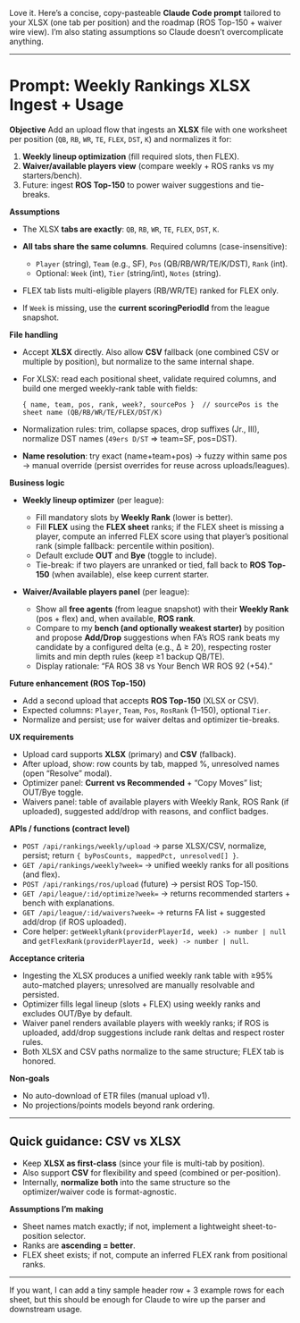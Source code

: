 Love it. Here’s a concise, copy-pasteable **Claude Code prompt** tailored to your XLSX (one tab per position) and the roadmap (ROS Top-150 + waiver wire view). I’m also stating assumptions so Claude doesn’t overcomplicate anything.

---

# Prompt: Weekly Rankings XLSX Ingest + Usage

**Objective**
Add an upload flow that ingests an **XLSX** file with one worksheet per position (`QB`, `RB`, `WR`, `TE`, `FLEX`, `DST`, `K`) and normalizes it for:

1. **Weekly lineup optimization** (fill required slots, then FLEX).
2. **Waiver/available players view** (compare weekly + ROS ranks vs my starters/bench).
3. Future: ingest **ROS Top-150** to power waiver suggestions and tie-breaks.

**Assumptions**

* The XLSX **tabs are exactly**: `QB`, `RB`, `WR`, `TE`, `FLEX`, `DST`, `K`.
* **All tabs share the same columns**. Required columns (case-insensitive):

  * `Player` (string), `Team` (e.g., SF), `Pos` (QB/RB/WR/TE/K/DST), `Rank` (int).
  * Optional: `Week` (int), `Tier` (string/int), `Notes` (string).
* FLEX tab lists multi-eligible players (RB/WR/TE) ranked for FLEX only.
* If `Week` is missing, use the **current scoringPeriodId** from the league snapshot.

**File handling**

* Accept **XLSX** directly. Also allow **CSV** fallback (one combined CSV or multiple by position), but normalize to the same internal shape.
* For XLSX: read each positional sheet, validate required columns, and build one merged weekly-rank table with fields:

  ```
  { name, team, pos, rank, week?, sourcePos }  // sourcePos is the sheet name (QB/RB/WR/TE/FLEX/DST/K)
  ```
* Normalization rules: trim, collapse spaces, drop suffixes (Jr., III), normalize DST names (`49ers D/ST` ⇒ team=SF, pos=DST).
* **Name resolution**: try exact (name+team+pos) → fuzzy within same pos → manual override (persist overrides for reuse across uploads/leagues).

**Business logic**

* **Weekly lineup optimizer** (per league):

  * Fill mandatory slots by **Weekly Rank** (lower is better).
  * Fill **FLEX** using the **FLEX sheet** ranks; if the FLEX sheet is missing a player, compute an inferred FLEX score using that player’s positional rank (simple fallback: percentile within position).
  * Default exclude **OUT** and **Bye** (toggle to include).
  * Tie-break: if two players are unranked or tied, fall back to **ROS Top-150** (when available), else keep current starter.
* **Waiver/Available players panel** (per league):

  * Show all **free agents** (from league snapshot) with their **Weekly Rank** (pos + flex) and, when available, **ROS rank**.
  * Compare to my **bench (and optionally weakest starter)** by position and propose **Add/Drop** suggestions when FA’s ROS rank beats my candidate by a configured delta (e.g., Δ ≥ 20), respecting roster limits and min depth rules (keep ≥1 backup QB/TE).
  * Display rationale: “FA ROS 38 vs Your Bench WR ROS 92 (+54).”

**Future enhancement (ROS Top-150)**

* Add a second upload that accepts **ROS Top-150** (XLSX or CSV).
* Expected columns: `Player`, `Team`, `Pos`, `RosRank` (1–150), optional `Tier`.
* Normalize and persist; use for waiver deltas and optimizer tie-breaks.

**UX requirements**

* Upload card supports **XLSX** (primary) and **CSV** (fallback).
* After upload, show: row counts by tab, mapped %, unresolved names (open “Resolve” modal).
* Optimizer panel: **Current vs Recommended** + “Copy Moves” list; OUT/Bye toggle.
* Waivers panel: table of available players with Weekly Rank, ROS Rank (if uploaded), suggested add/drop with reasons, and conflict badges.

**APIs / functions (contract level)**

* `POST /api/rankings/weekly/upload` → parse XLSX/CSV, normalize, persist; return `{ byPosCounts, mappedPct, unresolved[] }`.
* `GET /api/rankings/weekly?week=` → unified weekly ranks for all positions (and flex).
* `POST /api/rankings/ros/upload` (future) → persist ROS Top-150.
* `GET /api/league/:id/optimize?week=` → returns recommended starters + bench with explanations.
* `GET /api/league/:id/waivers?week=` → returns FA list + suggested add/drop (if ROS uploaded).
* Core helper: `getWeeklyRank(providerPlayerId, week) -> number | null` and `getFlexRank(providerPlayerId, week) -> number | null`.

**Acceptance criteria**

* Ingesting the XLSX produces a unified weekly rank table with ≥95% auto-matched players; unresolved are manually resolvable and persisted.
* Optimizer fills legal lineup (slots + FLEX) using weekly ranks and excludes OUT/Bye by default.
* Waiver panel renders available players with weekly ranks; if ROS is uploaded, add/drop suggestions include rank deltas and respect roster rules.
* Both XLSX and CSV paths normalize to the same structure; FLEX tab is honored.

**Non-goals**

* No auto-download of ETR files (manual upload v1).
* No projections/points models beyond rank ordering.

---

## Quick guidance: CSV vs XLSX

* Keep **XLSX as first-class** (since your file is multi-tab by position).
* Also support **CSV** for flexibility and speed (combined or per-position).
* Internally, **normalize both** into the same structure so the optimizer/waiver code is format-agnostic.

**Assumptions I’m making**

* Sheet names match exactly; if not, implement a lightweight sheet-to-position selector.
* Ranks are **ascending = better**.
* FLEX sheet exists; if not, compute an inferred FLEX rank from positional ranks.

---

If you want, I can add a tiny sample header row + 3 example rows for each sheet, but this should be enough for Claude to wire up the parser and downstream usage.
